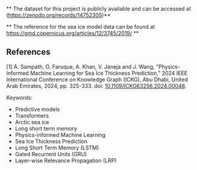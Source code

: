 

** The dataset for this project is publicly available and can be accessed at (https://zenodo.org/records/14752305)**

** The reference for the sea ice model data can be found at https://gmd.copernicus.org/articles/12/3745/2019/ **

## References

[1] A. Sampath, O. Faruque, A. Khan, V. Janeja and J. Wang, "Physics-Informed Machine Learning for Sea Ice Thickness Prediction," 2024 IEEE International Conference on Knowledge Graph (ICKG), Abu Dhabi, United Arab Emirates, 2024, pp. 325-333. doi: [10.1109/ICKG63256.2024.00048](https://doi.org/10.1109/ICKG63256.2024.00048).

Keywords:

* Predictive models
* Transformers
* Arctic sea ice
* Long short term memory
* Physics-informed Machine Learning
* Sea Ice Thickness Prediction
* Long Short Term Memory (LSTM)
* Gated Recurrent Units (GRU)
* Layer-wise Relevance Propagation (LRP)
